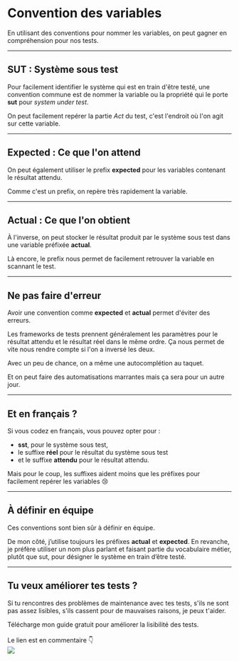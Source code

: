 <!--
theme:  your-theme
size: linkedin-portrait
paginate: true
header: Convention des variables
_header: ''
_footer: <a href="https://www.linkedin.com/in/charles-desneuf/"><img src="./charles-desneuf-square.png" class="profile-picture">Charles Desneuf</a>
footer: <a href="https://www.linkedin.com/in/charles-desneuf/">Charles Desneuf</a>
-->

# Convention des variables
En utilisant des conventions pour nommer les variables, on peut gagner en compréhension pour nos tests.

---

## SUT : Système sous test

Pour facilement identifier le système qui est en train d'être testé, une convention commune est de nommer la variable ou la propriété qui le porte **sut** pour _system under test_.

On peut facilement repérer la partie _Act_ du test, c'est l'endroit où l'on agit sur cette variable.


---

## Expected : Ce que l'on attend

On peut également utiliser le prefix **expected** pour les variables contenant le résultat attendu.

Comme c'est un prefix, on repère très rapidement la variable.

---

## Actual : Ce que l'on obtient

À l'inverse, on peut stocker le résultat produit par le système sous test dans une variable préfixée **actual**.

Là encore, le prefix nous permet de facilement retrouver la variable en scannant le test.

---

## Ne pas faire d'erreur

Avoir une convention comme **expected** et **actual** permet d'éviter des erreurs.

Les frameworks de tests prennent généralement les paramètres pour le résultat attendu et le résultat réel dans le même ordre.
Ça nous permet de vite nous rendre compte si l'on a inversé les deux.

Avec un peu de chance, on a même une autocomplétion au taquet.

<span class="small">Et on peut faire des automatisations marrantes mais ça sera pour un autre jour.</span>

---

## Et en français ?

Si vous codez en français, vous pouvez opter pour :
- **sst**, pour le système sous test,
- le suffixe **réel** pour le résultat du système sous test
- et le suffixe **attendu** pour le résultat attendu.

Mais pour le coup, les suffixes aident moins que les préfixes pour facilement repérer les variables 😢

---

## À définir en équipe

Ces conventions sont bien sûr à définir en équipe.

De mon côté, j’utilise toujours les préfixes **actual** et **expected**.
En revanche, je préfère utiliser un nom plus parlant et faisant partie du vocabulaire métier, plutôt que sut, pour désigner le système en train d’être testé.

---

## Tu veux améliorer tes tests ?
<!--
_footer: <a href="https://www.linkedin.com/in/charles-desneuf/"><img src="./charles-desneuf-square.png" class="profile-picture">Charles Desneuf</a>
-->

Si tu rencontres des problèmes de maintenance avec tes tests, s'ils ne sont pas assez lisibles, s'ils cassent pour de mauvaises raisons, je peux t'aider.

<div class="offer">
    <div class="offer-content">
    Télécharge mon guide gratuit pour améliorer la lisibilité des tests.<br /><br />Le lien est en commentaire 👇
    </div>
    <div class="offer-img">
    <a href="https://formation.charlesdesneuf.com/guide-gratuit-5-idees-pour-ameliorer-la-lisibilite-de-vos-tests-automatises?utm_medium=social&utm_source=linkedin&utm_campaign=carousel-Stubbing%20du%20temps%20%3A%20Prendre%20le%20contr%C3%B4le%20du%20syst%C3%A8me">
    <img src="https://formation.charlesdesneuf.com/content-assets/public/eyJhbGciOiJIUzI1NiJ9.eyJvYmplY3Rfa2V5IjoiZHdvazQ1NXZvbDQwdm9rZHNmbXV0NnVxMHF1bCIsImRvbWFpbiI6ImZvcm1hdGlvbi5jaGFybGVzZGVzbmV1Zi5jb20ifQ.NS61AHjRUfdqsvHH6gqCbDNSSyCeI3U3AUlI-7U-PzE" class="free-guide-picture" /></a>
    </div>
</div>
